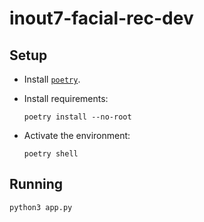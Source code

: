 # inout7-facial-rec-dev

## Setup

- Install [`poetry`](https://python-poetry.org/docs/).
- Install requirements:

  ```shell
  poetry install --no-root
  ```

- Activate the environment:

  ```shell
  poetry shell
  ```

## Running

```shell
python3 app.py
```



